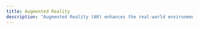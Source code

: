 ```yaml
---
title: Augmented Reality
description: "Augmented Reality (AR) enhances the real-world environment by overlaying digital information or media, such as visuals, sounds, or other sensory stimuli, via technology."
---
```

